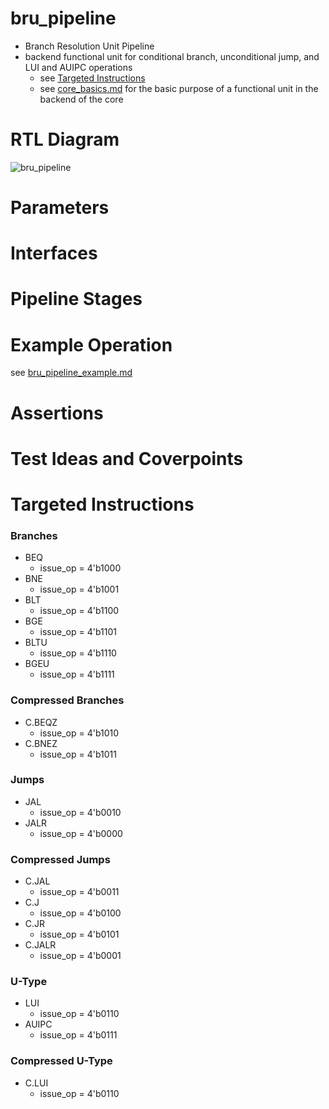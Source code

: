 # bru_pipeline
- Branch Resolution Unit Pipeline
- backend functional unit for conditional branch, unconditional jump, and LUI and AUIPC operations
    - see [Targeted Instructions](#targeted-instructions)
    - see [core_basics.md](../basics/core_basics.md) for the basic purpose of a functional unit in the backend of the core


# RTL Diagram
![bru_pipeline](bru_pipeline_rtl.png)


# Parameters


# Interfaces


# Pipeline Stages


# Example Operation

see [bru_pipeline_example.md](bru_pipeline_example.md)


# Assertions


# Test Ideas and Coverpoints


# Targeted Instructions

### Branches
- BEQ
    - issue_op = 4'b1000
- BNE
    - issue_op = 4'b1001
- BLT
    - issue_op = 4'b1100
- BGE
    - issue_op = 4'b1101
- BLTU
    - issue_op = 4'b1110
- BGEU
    - issue_op = 4'b1111

### Compressed Branches
- C.BEQZ
    - issue_op = 4'b1010
- C.BNEZ
    - issue_op = 4'b1011

### Jumps
- JAL
    - issue_op = 4'b0010
- JALR
    - issue_op = 4'b0000

### Compressed Jumps
- C.JAL
    - issue_op = 4'b0011
- C.J
    - issue_op = 4'b0100
- C.JR
    - issue_op = 4'b0101
- C.JALR
    - issue_op = 4'b0001

### U-Type
- LUI
    - issue_op = 4'b0110
- AUIPC
    - issue_op = 4'b0111

### Compressed U-Type
- C.LUI
    - issue_op = 4'b0110